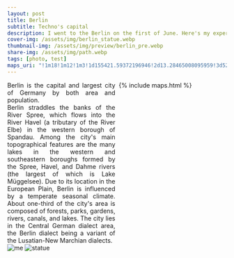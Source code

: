 ```yaml
---
layout: post
title: Berlin
subtitle: Techno's capital
description: I went to the Berlin on the first of June. Here's my experience
cover-img: /assets/img/berlin_statue.webp
thumbnail-img: /assets/img/preview/berlin_pre.webp
share-img: /assets/img/path.webp
tags: [photo, test]
maps_uri: "!1m18!1m12!1m3!1d155421.59372196946!2d13.28465008095959!3d52.50697037933168!2m3!1f0!2f0!3f0!3m2!1i1024!2i768!4f13.1!3m3!1m2!1s0x47a84e373f035901%3A0x42120465b5e3b70!2sBerlin!5e0!3m2!1sde!2sde!4v1621418530391!5m2!1sde!2sde"
---
```


<div style="width: 100%; justify-content: space-between; display: flex;">
    <div style="width: 100%; text-align: justify;" id="lside">
        <div>
            <span class=h3>B</span>erlin is the capital and largest city of Germany by both area and population.
        </div>
        Berlin straddles the banks of the River Spree, which flows into the River Havel (a tributary of the River Elbe) in the western borough of Spandau. Among the city's main topographical features are the many lakes in the western and southeastern boroughs formed by the Spree, Havel, and Dahme rivers (the largest of which is Lake Müggelsee). Due to its location in the European Plain, Berlin is influenced by a temperate seasonal climate. About one-third of the city's area is composed of forests, parks, gardens, rivers, canals, and lakes. The city lies in the Central German dialect area, the Berlin dialect being a variant of the Lusatian-New Marchian dialects.
    </div>
    <div style="width: 100%; padding-left: 0.5rem;">
        {% include maps.html %}
    </div>
</div>

<div class="gallery">
    <img src="{{ '/assets/img/berlin_me.webp' | relative_url }}" alt="me" class="gallery-image"/>
    <img src="{{ '/assets/img/berlin_sta2.webp' | relative_url }}" alt="statue" class="gallery-image"/>
</div>